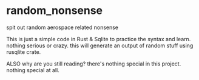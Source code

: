 # random_nonsense
spit out random aerospace related nonsense

This is just a simple code in Rust & Sqlite to practice the syntax and learn. nothing serious or crazy. 
this will generate an output of random stuff using rusqlite crate.


ALSO why are you still reading? there's nothing special in this project. nothing special at all.
